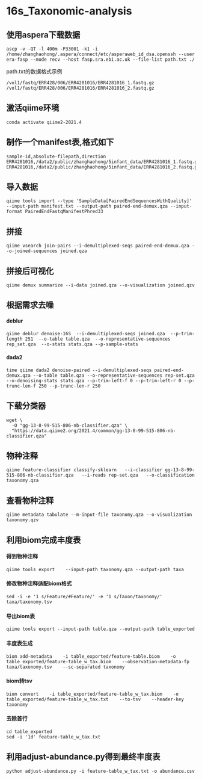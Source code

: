 # 16s_Taxonomic-analysis
## 使用aspera下载数据
```
ascp -v -QT -l 400m -P33001 -k1 -i /home/zhanghaohong/.aspera/connect/etc/asperaweb_id_dsa.openssh --user era-fasp --mode recv --host fasp.sra.ebi.ac.uk --file-list path.txt ./
```
path.txt的数据格式示例
```
/vol1/fastq/ERR428/006/ERR4281016/ERR4281016_1.fastq.gz
/vol1/fastq/ERR428/006/ERR4281016/ERR4281016_2.fastq.gz
```
## 激活qiime环境
```
conda activate qiime2-2021.4
```
## 制作一个manifest表,格式如下
```
sample-id,absolute-filepath,direction
ERR4281016,/data2/public/zhanghaohong/5infant_data/ERR4281016_1.fastq.gz,forward
ERR4281016,/data2/public/zhanghaohong/5infant_data/ERR4281016_2.fastq.gz,reverse
```
## 导入数据
```
qiime tools import --type 'SampleData[PairedEndSequencesWithQuality]' --input-path manifest.txt --output-path paired-end-demux.qza --input-format PairedEndFastqManifestPhred33
```
## 拼接
```
qiime vsearch join-pairs --i-demultiplexed-seqs paired-end-demux.qza --o-joined-sequences joined.qza
```
## 拼接后可视化
```
qiime demux summarize --i-data joined.qza --o-visualization joined.qzv
```
## 根据需求去噪
#### deblur
```
qiime deblur denoise-16S  --i-demultiplexed-seqs joined.qza  --p-trim-length 251  --o-table table.qza  --o-representative-sequences rep_set.qza  --o-stats stats.qza --p-sample-stats
```
#### dada2
```
time qiime dada2 denoise-paired --i-demultiplexed-seqs paired-end-demux.qza --o-table table.qza --o-representative-sequences rep-set.qza --o-denoising-stats stats.qza --p-trim-left-f 0 --p-trim-left-r 0 --p-trunc-len-f 250 --p-trunc-len-r 250
```
## 下载分类器
```
wget \
  -O "gg-13-8-99-515-806-nb-classifier.qza" \
  "https://data.qiime2.org/2021.4/common/gg-13-8-99-515-806-nb-classifier.qza"
```
## 物种注释
```
qiime feature-classifier classify-sklearn   --i-classifier gg-13-8-99-515-806-nb-classifier.qza   --i-reads rep-set.qza   --o-classification taxonomy.qza
```
## 查看物种注释
```
qiime metadata tabulate --m-input-file taxonomy.qza --o-visualization taxonomy.qzv
```
## 利用biom完成丰度表
#### 得到物种注释
```
qiime tools export    --input-path taxonomy.qza --output-path taxa
```
#### 修改物种注释适配biom格式
```
sed -i -e '1 s/Feature/#Feature/' -e '1 s/Taxon/taxonomy/' taxa/taxonomy.tsv
```
#### 导出biom表
```
qiime tools export --input-path table.qza --output-path table_exported
```
#### 丰度表生成
```
biom add-metadata    -i table_exported/feature-table.biom    -o table_exported/feature-table_w_tax.biom    --observation-metadata-fp taxa/taxonomy.tsv    --sc-separated taxonomy
```
#### biom转tsv
```
biom convert    -i table_exported/feature-table_w_tax.biom    -o table_exported/feature-table_w_tax.txt    --to-tsv    --header-key taxonomy
```
#### 去除首行
```
cd table_exported
sed -i '1d' feature-table_w_tax.txt
```
## 利用adjust-abundance.py得到最终丰度表
```
python adjust-abundance.py -i feature-table_w_tax.txt -o abundance.csv
```
